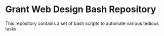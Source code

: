 # Grant Web Design Bash Repository

This repository contains a set of bash scripts to automate various tedious tasks.

